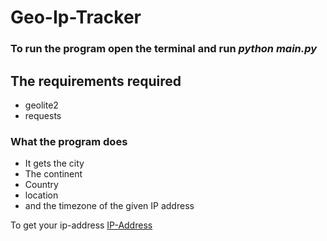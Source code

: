 # Geo-Ip-Tracker

### To run the program open the terminal and run _python main.py_

## The requirements required
* geolite2
* requests

### What the program does
- It gets the city
- The continent
- Country
- location
- and the timezone of the given IP address

To get your ip-address [IP-Address](https://api.ipify.org)
